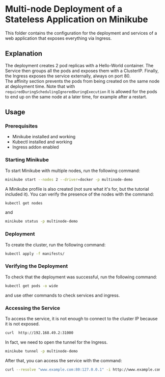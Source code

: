 # Multi-node Deployment of a Stateless Application on Minikube
This folder contains the configuration for the deployment and services of a web application that exposes everything via Ingress.

## Explanation
The deployment creates 2 pod replicas with a Hello-World container. The Service then groups all the pods and exposes them with a ClusterIP. Finally, the Ingress exposes the service externally, always on port 80.  
The affinity section prevents the pods from being created on the same node at deployment time. Note that with ```requiredDuringSchedulingIgnoredDuringExecution``` it is allowed for the pods to end up on the same node at a later time, for example after a restart.

## Usage

### Prerequisites
- Minikube installed and working
- Kubectl installed and working
- Ingress addon enabled

### Starting Minikube
To start Minikube with multiple nodes, run the following command:
```bash
minikube start --nodes 2 --driver=docker -p multinode-demo
```
A Minikube profile is also created (not sure what it's for, but the tutorial included it).
You can verify the presence of the nodes with the command:
```bash
kubectl get nodes
```
and
```bash
minikube status -p multinode-demo
```

### Deployment
To create the cluster, run the following command:
```bash
kubectl apply -f manifests/
```

### Verifying the Deployment
To check that the deployment was successful, run the following command:
```bash
kubectl get pods -o wide
```
and use other commands to check services and ingress.

### Accessing the Service
To access the service, it is not enough to connect to the cluster IP because it is not exposed.
```bash
curl  http://192.168.49.2:31000
```
In fact, we need to open the tunnel for the Ingress.
```bash
minikube tunnel -p multinode-demo
```
After that, you can access the service with the command:
```bash
curl --resolve "www.example.com:80:127.0.0.1" -i http://www.example.com
```